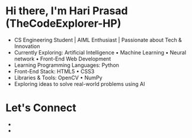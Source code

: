 # Hi there, I'm Hari Prasad (TheCodeExplorer-HP)

- CS Engineering Student | AIML Enthusiast | Passionate about Tech & Innovation
- Currently Exploring: Artificial Intelligence • Machine Learning • Neural network • Front-End Web Development 
- Learning Programming Languages: Python
- Front-End Stack: HTML5 • CSS3
- Libraries & Tools: OpenCV • NumPy  
- Exploring ideas to solve real-world problems using AI

# Let's Connect

- [LinkedIn]:(https://www.linkedin.com/in/itshariprasad37) 
- [Email]:(itsprasadsclick2906@gmail.com)
